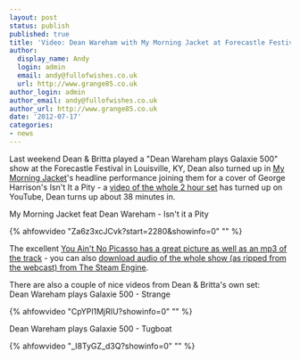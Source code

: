 ```yaml
---
layout: post
status: publish
published: true
title: 'Video: Dean Wareham with My Morning Jacket at Forecastle Festival'
author:
  display_name: Andy
  login: admin
  email: andy@fullofwishes.co.uk
  url: http://www.grange85.co.uk
author_login: admin
author_email: andy@fullofwishes.co.uk
author_url: http://www.grange85.co.uk
date: '2012-07-17'
categories:
- news
---
```

<p>Last weekend Dean & Britta played a "Dean Wareham plays Galaxie 500" show at the Forecastle Festival in Louisville, KY, Dean also turned up in <a href="http://www.mymorningjacket.com/">My Morning Jacket</a>'s headline performance joining them for a cover of George Harrison's Isn't It a Pity - a <a href="http://www.youtube.com/watch?v=Za6z3xcJCvk">video of the whole 2 hour set</a> has turned up on YouTube, Dean turns up about 38 minutes in.</p>
<p>My Morning Jacket feat Dean Wareham - Isn't it a Pity<br />

{% ahfowvideo "Za6z3xcJCvk?start=2280&showinfo=0" "" %}

<p>The excellent <a href="http://web.archive.org/web/20130322013102/http://www.youaintnopicasso.com/2012/07/16/mp3s-my-morning-jacket-cover-george-harrison-george-michael-at-forecastle/">You Ain't No Picasso has a great picture as well as an mp3 of the track</a> - you can also <a href="http://www.thesteamengine.net/home/download-my-morning-jacket-2012-07-14-forecastle-festival-lo.html">download audio of the whole show (as ripped from the webcast) from The Steam Engine</a>.</p>
<p>There are also a couple of nice videos from Dean & Britta's own set:<br />
Dean Wareham plays Galaxie 500 - Strange<br />

{% ahfowvideo "CpYPl1MjRIU?showinfo=0" "" %}

<p>Dean Wareham plays Galaxie 500 - Tugboat<br />

{% ahfowvideo "_I8TyGZ_d3Q?showinfo=0" "" %}

